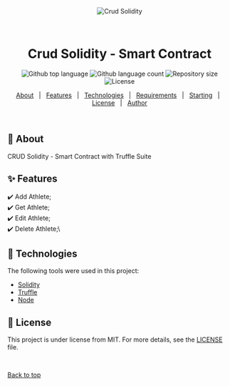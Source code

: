 <div align="center" id="top"> 
  <img src="./.github/app.gif" alt="Crud Solidity" />

  &#xa0;

  <!-- <a href="https://crudsolidity.netlify.app">Demo</a> -->
</div>

<h1 align="center">Crud Solidity - Smart Contract</h1>

<p align="center">
  <img alt="Github top language" src="https://img.shields.io/github/languages/top/{{YOUR_GITHUB_USERNAME}}/crud-solidity?color=56BEB8">

  <img alt="Github language count" src="https://img.shields.io/github/languages/count/{{YOUR_GITHUB_USERNAME}}/crud-solidity?color=56BEB8">

  <img alt="Repository size" src="https://img.shields.io/github/repo-size/{{YOUR_GITHUB_USERNAME}}/crud-solidity?color=56BEB8">

  <img alt="License" src="https://img.shields.io/github/license/{{YOUR_GITHUB_USERNAME}}/crud-solidity?color=56BEB8">
</p>

<p align="center">
  <a href="#dart-about">About</a> &#xa0; | &#xa0; 
  <a href="#sparkles-features">Features</a> &#xa0; | &#xa0;
  <a href="#rocket-technologies">Technologies</a> &#xa0; | &#xa0;
  <a href="#white_check_mark-requirements">Requirements</a> &#xa0; | &#xa0;
  <a href="#checkered_flag-starting">Starting</a> &#xa0; | &#xa0;
  <a href="#memo-license">License</a> &#xa0; | &#xa0;
  <a href="https://github.com/{{YOUR_GITHUB_USERNAME}}" target="_blank">Author</a>
</p>

<br>

## :dart: About ##

CRUD Solidity - Smart Contract with Truffle Suite

## :sparkles: Features ##

:heavy_check_mark: Add Athlete;\
:heavy_check_mark: Get Athlete;\
:heavy_check_mark: Edit Athlete;\
:heavy_check_mark: Delete Athlete;\

## :rocket: Technologies ##

The following tools were used in this project:

- [Solidity](https://soliditylang.org/)
- [Truffle](https://trufflesuite.com/)
- [Node](https://nodejs.org/en/)

## :memo: License ##

This project is under license from MIT. For more details, see the [LICENSE](LICENSE.md) file.


&#xa0;

<a href="#top">Back to top</a>
